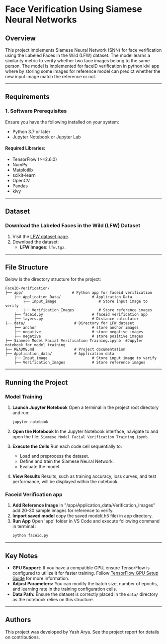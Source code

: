 
# Face Verification Using Siamese Neural Networks

## Overview
This project implements Siamese Neural Network (SNN) for face verification using the Labeled Faces in the Wild (LFW) dataset. The model learns a similarity metric to verify whether two face images belong to the same person.
The model is implemented for faceID verification in python kivi app where by storing some images for reference model can predict whether the new input image match the reference or not.

---

## Requirements

### 1. Software Prerequisites
Ensure you have the following installed on your system:
- Python 3.7 or later
- Jupyter Notebook or Jupyter Lab

#### Required Libraries:
- TensorFlow (>=2.6.0)
- NumPy
- Matplotlib
- scikit-learn
- OpenCV
- Pandas
- kivy

---

## Dataset

### Download the Labeled Faces in the Wild (LFW) Dataset
1. Visit the [LFW dataset page](http://vis-www.cs.umass.edu/lfw/).
2. Download the dataset:
   - **LFW Images:** `lfw.tgz`.

---

## File Structure
Below is the directory structure for the project:
```plaintext
FaceID-Verification/
├── app/                      # Python app for faceid verification
    ├── Application_Data/              # Application Data
        ├── Input_image                   # Store input image to verify
        ├── Verification_Images           # Store reference images
    ├── faceid.py                      # faceid verification app
    ├── layers.py                      # Distance calculator
├── data/                      # Directory for LFW dataset
    ├── anchor                         # store anchor images
    ├── negative                       # store negative images
    ├── negative                       # store positive images
├── Siamese Model Facial Verification Training.ipynb  #Jupyter notebook for model training
├── README.md                  # Project documentation
├── Application_data/          # Application data
    ├── Input_image                    # Store input image to verify
    ├── Verification_Images            # Store reference images
```

---

## Running the Project
### Model Training
1. **Launch Jupyter Notebook**
   Open a terminal in the project root directory and run:
   ```bash
   jupyter notebook
   ```

2. **Open the Notebook**
   In the Jupyter Notebook interface, navigate to and open the file:
   `Siamese Model Facial Verification Training.ipynb`.

3. **Execute the Cells**
   Run each code cell sequentially to:
   - Load and preprocess the dataset.
   - Define and train the Siamese Neural Network.
   - Evaluate the model.

4. **View Results**
   Results, such as training accuracy, loss curves, and test performance, will be displayed within the notebook.

### Faceid Verification app
1. **Add Reference Image**
   In "/app/Application_data/Verification_Images" add 20-30 sample images for reference to verify.
2. **Import saved model**
   copy the saved model(.h5 file) in app directory.
3. **Run App**
   Open 'app' folder in VS Code and execute following command in terminal :
   ```bash
   python faceid.py
   ```
---

## Key Notes

- **GPU Support:** If you have a compatible GPU, ensure TensorFlow is configured to utilize it for faster training. Follow [TensorFlow GPU Setup Guide](https://www.tensorflow.org/install/gpu) for more information.
- **Adjust Parameters:** You can modify the batch size, number of epochs, and learning rate in the training configuration cells.
- **Data Path:** Ensure the dataset is correctly placed in the `data/` directory as the notebook relies on this structure.

---

## Authors
This project was developed by Yash Arya. See the project report for details on contributions.
